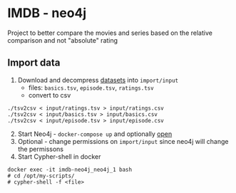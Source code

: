 # IMDB - neo4j

Project to better compare the movies and series based on the relative comparison and not "absolute" rating

## Import data

1. Download and decompress [datasets](https://www.imdb.com/interfaces/) into `import/input`
    * files: `basics.tsv`, `episode.tsv`, `ratings.tsv`
    * convert to csv

```
./tsv2csv < input/ratings.tsv > input/ratings.csv 
./tsv2csv < input/basics.tsv > input/basics.csv 
./tsv2csv < input/episode.tsv > input/episode.csv
```

2. Start Neo4j - `docker-compose up` and optionally [open](http://localhost:7474)
3. Optional - change permissions on `import/input` since neo4j will change the permissons
3. Start Cypher-shell in docker

```
docker exec -it imdb-neo4j_neo4j_1 bash
# cd /opt/my-scripts/
# cypher-shell -f <file>
```
